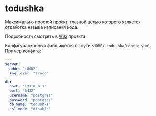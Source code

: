 # todushka

Максимально простой проект, главной целью которого является отработка навыка написания кода.

Подробности смотреть в [Wiki](https://github.com/jtprogru/todushka/wiki) проекта.

Конфигурационный файл ищется по пути `$HOME/.todushka/config.yaml`. Пример конфига:

```yaml
---
server:
  addr: ":8082"
  log_level: "trace"

db:
  host: "127.0.0.1"
  port: "6432"
  username: "postgres"
  password: "postgres"
  db_name: "todushka"
  ssl_mode: "disable"
```

